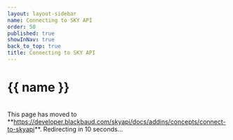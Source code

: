 ```yaml
---
layout: layout-sidebar
name: Connecting to SKY API
order: 50
published: true
showInNav: true
back_to_top: true
title: Connecting to SKY API
---
```


# {{ name }}


 <br />
<bb-alert bb-alert-type="warning">This page has moved to **<a href="https://developer.blackbaud.com/skyapi/docs/addins/concepts/connect-to-skyapi">https://developer.blackbaud.com/skyapi/docs/addins/concepts/connect-to-skyapi</a>**. Redirecting in 10 seconds...
</bb-alert>
<br /> <br />

<script> var timer = setTimeout(function() { window.location='https://developer.blackbaud.com/skyapi/docs/addins/concepts/connect-to-skyapi' }, 10000); </script>